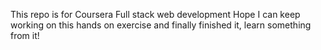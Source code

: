This repo is for Coursera Full stack web development 
Hope I can keep working on this hands on exercise and finally finished it, learn something from it!
